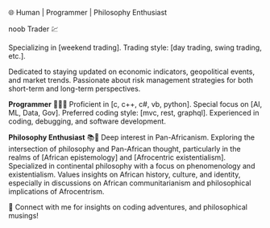 🌐 Human | Programmer | Philosophy Enthusiast

noob Trader 💹

Specializing in [weekend trading].
Trading style: [day trading, swing trading, etc.].

Dedicated to staying updated on economic indicators, geopolitical events, and market trends.
Passionate about risk management strategies for both short-term and long-term perspectives.

**Programmer** 👨‍💻🚀
Proficient in [c, c++, c#, vb, python].
Special focus on [AI, ML, Data, Gov].
Preferred coding style: [mvc, rest, graphql].
Experienced in coding, debugging, and software development.

**Philosophy Enthusiast** 📚🤔
Deep interest in Pan-Africanism.
Exploring the intersection of philosophy and Pan-African thought, particularly in the realms of [African epistemology] and [Afrocentric existentialism].
Specialized in continental philosophy with a focus on phenomenology and existentialism.
Values insights on African history, culture, and identity, especially in discussions on African communitarianism and philosophical implications of Afrocentrism.

🔗 Connect with me for insights on coding adventures, and philosophical musings!
